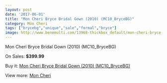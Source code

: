 ```yaml
---
layout: post
date: '2017-06-01'
title: "Mon Cheri Bryce Bridal Gown (2010) (MC10_BryceBG)"
category: Mon Cheri
tags: ["brycebg","unique","sale","formal","bryce"]
image: http://www.benemulti.com/13968-thickbox_default/mon-cheri-bryce-bridal-gown-2010-mc10brycebg.jpg
---
```

Mon Cheri Bryce Bridal Gown (2010) (MC10_BryceBG)

On Sales: **$399.99**
<a href="https://www.benemulti.com/en/mon-cheri/5333-mon-cheri-bryce-bridal-gown-2010-mc10brycebg.html"><amp-img layout="responsive" width="600" height="600" src="//www.benemulti.com/13968-thickbox_default/mon-cheri-bryce-bridal-gown-2010-mc10brycebg.jpg" alt="Mon Cheri Bryce Bridal Gown (2010) (MC10_BryceBG) 0" /></a>
<a href="https://www.benemulti.com/en/mon-cheri/5333-mon-cheri-bryce-bridal-gown-2010-mc10brycebg.html"><amp-img layout="responsive" width="600" height="600" src="//www.benemulti.com/13969-thickbox_default/mon-cheri-bryce-bridal-gown-2010-mc10brycebg.jpg" alt="Mon Cheri Bryce Bridal Gown (2010) (MC10_BryceBG) 1" /></a>

Buy it: [Mon Cheri Bryce Bridal Gown (2010) (MC10_BryceBG)](https://www.benemulti.com/en/mon-cheri/5333-mon-cheri-bryce-bridal-gown-2010-mc10brycebg.html "Mon Cheri Bryce Bridal Gown (2010) (MC10_BryceBG)")

View more: [Mon Cheri](https://www.benemulti.com/en/46-mon-cheri "Mon Cheri")